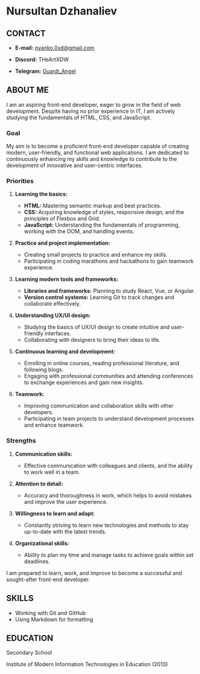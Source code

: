 # Nursultan Dzhanaliev

## CONTACT

- **E-mail:** nyanko.0xd@gmail.com

- **Discord:** THeArtXDW

- **Telegram:** [Guardi_Angel](https://t.me/Guardi_Angel)

## ABOUT ME

I am an aspiring front-end developer, eager to grow in the field of web development. Despite having no prior experience in IT, I am actively studying the fundamentals of HTML, CSS, and JavaScript.

### Goal

My aim is to become a proficient front-end developer capable of creating modern, user-friendly, and functional web applications. I am dedicated to continuously enhancing my skills and knowledge to contribute to the development of innovative and user-centric interfaces.

### Priorities

1. **Learning the basics:**

   - **HTML:** Mastering semantic markup and best practices.
   - **CSS:** Acquiring knowledge of styles, responsive design, and the principles of Flexbox and Grid.
   - **JavaScript:** Understanding the fundamentals of programming, working with the DOM, and handling events.

2. **Practice and project implementation:**

   - Creating small projects to practice and enhance my skills.
   - Participating in coding marathons and hackathons to gain teamwork experience.

3. **Learning modern tools and frameworks:**

   - **Libraries and frameworks:** Planning to study React, Vue, or Angular.
   - **Version control systems:** Learning Git to track changes and collaborate effectively.

4. **Understanding UX/UI design:**

   - Studying the basics of UX/UI design to create intuitive and user-friendly interfaces.
   - Collaborating with designers to bring their ideas to life.

5. **Continuous learning and development:**

   - Enrolling in online courses, reading professional literature, and following blogs.
   - Engaging with professional communities and attending conferences to exchange experiences and gain new insights.

6. **Teamwork:**
   - Improving communication and collaboration skills with other developers.
   - Participating in team projects to understand development processes and enhance teamwork.

### Strengths

1. **Communication skills:**

   - Effective communication with colleagues and clients, and the ability to work well in a team.

2. **Attention to detail:**

   - Accuracy and thoroughness in work, which helps to avoid mistakes and improve the user experience.

3. **Willingness to learn and adapt:**

   - Constantly striving to learn new technologies and methods to stay up-to-date with the latest trends.

4. **Organizational skills:**
   - Ability to plan my time and manage tasks to achieve goals within set deadlines.

I am prepared to learn, work, and improve to become a successful and sought-after front-end developer.

## SKILLS

- Working with Git and GitHub
- Using Markdown for formatting

## EDUCATION

Secondary School

Institute of Modern Information Technologies in Education (2013)
